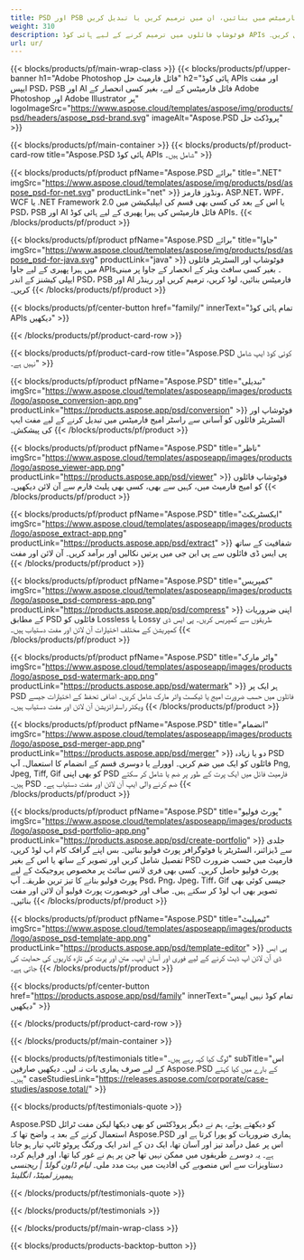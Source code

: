 ```yaml
---
title: PSD اور PSB فائلوں کو پی ڈی ایف اور امیج فارمیٹس میں بنائیں، ان میں ترمیم کریں یا تبدیل کریں
weight: 310
description: فوٹوشاپ فائلوں میں ترمیم کرنے کے لیے ہائی کوڈ APIs اور مفت ایپس۔ پرت کی خصوصیات کو اپ ڈیٹ کرنے کی صلاحیت، واٹر مارکس روٹیٹ اسکیل فلپ کراپ ڈیتھرنگ راسٹر کنورژن شامل کریں۔
url: ur/
---
```


{{< blocks/products/pf/main-wrap-class >}}
{{< blocks/products/pf/upper-banner h1="Adobe Photoshop فائل فارمیٹ حل" h2="ہائی کوڈ APIs اور مفت ایپس PSD، PSB اور AI فائل فارمیٹس کے لیے، بغیر کسی انحصار کے Adobe Photoshop اور Adobe Illustrator پر" logoImageSrc="https://www.aspose.cloud/templates/aspose/img/products/psd/headers/aspose_psd-brand.svg" imageAlt="Aspose.PSD پروڈکٹ حل" >}}

{{< blocks/products/pf/main-container >}}
{{< blocks/products/pf/product-card-row title="Aspose.PSD ہائی کوڈ APIs شامل ہیں۔" >}}

{{< blocks/products/pf/product pfName="Aspose.PSD برائے" title=".NET" imgSrc="https://www.aspose.cloud/templates/aspose/img/products/psd/aspose_psd-for-net.svg" productLink="net" >}}
ونڈوز فارمز، ASP.NET، WPF، WCF یا .NET Framework 2.0 یا اس کے بعد کی کسی بھی قسم کی ایپلیکیشن میں PSD، PSB اور AI فائل فارمیٹس کی ہیرا پھیری کے لیے ہائی کوڈ APIs۔
{{< /blocks/products/pf/product >}}

{{< blocks/products/pf/product pfName="Aspose.PSD برائے" title="جاوا" imgSrc="https://www.aspose.cloud/templates/aspose/img/products/psd/aspose_psd-for-java.svg" productLink="java" >}}
فوٹوشاپ اور السٹریٹر فائلوں میں ہیرا پھیری کے لیے جاوا APIs۔ بغیر کسی سافٹ ویئر کے انحصار کے جاوا پر مبنی ایپلی کیشنز کے اندر PSD، PSB اور AI فارمیٹس بنائیں، لوڈ کریں، ترمیم کریں اور رینڈر کریں۔
{{< /blocks/products/pf/product >}}

{{< blocks/products/pf/center-button href="family/" innerText="تمام ہائی کوڈ APIs دیکھیں" >}}

{{< /blocks/products/pf/product-card-row >}}

{{< blocks/products/pf/product-card-row title="Aspose.PSD کوئی کوڈ ایپ شامل نہیں ہے۔" >}}

{{< blocks/products/pf/product pfName="Aspose.PSD" title="تبدیلی" imgSrc="https://www.aspose.cloud/templates/asposeapp/images/products/logo/aspose_conversion-app.png" productLink="https://products.aspose.app/psd/conversion" >}}
فوٹوشاپ اور السٹریٹر فائلوں کو آسانی سے راسٹر امیج فارمیٹس میں تبدیل کرنے کے لیے مفت ایپ کی پیشکش۔
{{< /blocks/products/pf/product >}}

{{< blocks/products/pf/product pfName="Aspose.PSD" title="ناظر" imgSrc="https://www.aspose.cloud/templates/asposeapp/images/products/logo/aspose_viewer-app.png" productLink="https://products.aspose.app/psd/viewer" >}}
فوٹوشاپ فائلوں کو امیج فارمیٹ میں، کہیں سے بھی، کسی بھی پلیٹ فارم سے آن لائن دیکھیں۔
{{< /blocks/products/pf/product >}}

{{< blocks/products/pf/product pfName="Aspose.PSD" title="ایکسٹریکٹ" imgSrc="https://www.aspose.cloud/templates/asposeapp/images/products/logo/aspose_extract-app.png" productLink="https://products.aspose.app/psd/extract" >}}
شفافیت کے ساتھ پی ایس ڈی فائلوں سے پی این جی میں پرتیں نکالیں اور برآمد کریں۔ آن لائن اور مفت
{{< /blocks/products/pf/product >}}

{{< blocks/products/pf/product pfName="Aspose.PSD" title="کمپریس" imgSrc="https://www.aspose.cloud/templates/asposeapp/images/products/logo/aspose_psd-compress-app.png" productLink="https://products.aspose.app/psd/compress" >}}
اپنی ضروریات کے مطابق PSD فائلوں کو Lossless یا Lossy طریقوں سے کمپریس کریں۔ پی ایس ڈی کمپریشن کے مختلف اختیارات آن لائن اور مفت دستیاب ہیں۔
{{< /blocks/products/pf/product >}}

{{< blocks/products/pf/product pfName="Aspose.PSD" title="واٹر مارک" imgSrc="https://www.aspose.cloud/templates/asposeapp/images/products/logo/aspose_psd-watermark-app.png" productLink="https://products.aspose.app/psd/watermark" >}}
ہر ایک پر PSD فائلوں میں حسب ضرورت امیج یا ٹیکسٹ واٹر مارک شامل کریں۔ اضافی تحفظ کے اختیارات جیسے ویکٹر راسٹرائزیشن آن لائن اور مفت دستیاب ہیں۔
{{< /blocks/products/pf/product >}}

{{< blocks/products/pf/product pfName="Aspose.PSD" title="انضمام" imgSrc="https://www.aspose.cloud/templates/asposeapp/images/products/logo/aspose_psd-merger-app.png" productLink="https://products.aspose.app/psd/merger" >}}
دو یا زیادہ PSD فائلوں کو ایک میں ضم کریں۔ اوورلے یا دوسری قسم کے انضمام کا استعمال۔ آپ Png, Jpeg, Tiff, Gif کو بھی اپنی PSD فارمیٹ فائل میں ایک پرت کے طور پر ضم یا شامل کر سکتے ہیں۔ PSD ضم کرنے والی ایپ آن لائن اور مفت دستیاب ہے۔
{{< /blocks/products/pf/product >}}

{{< blocks/products/pf/product pfName="Aspose.PSD" title="پورٹ فولیو" imgSrc="https://www.aspose.cloud/templates/asposeapp/images/products/logo/aspose_psd-portfolio-app.png" productLink="https://products.aspose.app/psd/create-portfolio" >}}
جلدی سے ڈیزائنر، السٹریٹر یا فوٹوگرافر پورٹ فولیو بنائیں۔ بس اپنے گرافک کام اپ لوڈ کریں، تفصیل شامل کریں اور تصویر کے ساتھ یا اس کے بغیر PSD فارمیٹ میں حسب ضرورت پورٹ فولیو حاصل کریں۔ کسی بھی فری لانس سائٹ پر مخصوص پروجیکٹ کے لیے پورٹ فولیو بنانے کا تیز ترین طریقہ۔ آپ Psd، Png، Jpeg، Tiff، Gif جیسی کوئی بھی تصویر بھی اپ لوڈ کر سکتے ہیں۔ صاف اور خوبصورت پورٹ فولیو آن لائن اور مفت بنائیں۔
{{< /blocks/products/pf/product >}}

{{< blocks/products/pf/product pfName="Aspose.PSD" title="ٹیمپلیٹ" imgSrc="https://www.aspose.cloud/templates/asposeapp/images/products/logo/aspose_psd-template-app.png" productLink="https://products.aspose.app/psd/template-editor" >}}
پی ایس ڈی آن لائن اپ ڈیٹ کرنے کے لیے فوری اور آسان ایپ۔ متن اور پرت کی تازہ کاریوں کی حمایت کی جاتی ہے۔
{{< /blocks/products/pf/product >}}

{{< blocks/products/pf/center-button href="https://products.aspose.app/psd/family" innerText="تمام کوڈ نہیں ایپس دیکھیں" >}}

{{< /blocks/products/pf/product-card-row >}}

{{< /blocks/products/pf/main-container >}}

{{< blocks/products/pf/testimonials title="لوگ کیا کہہ رہے ہیں۔" subTitle="اس کے لیے صرف ہماری بات نہ لیں۔ دیکھیں صارفین Aspose.PSD کے بارے میں کیا کہتے ہیں۔" caseStudiesLink="https://releases.aspose.com/corporate/case-studies/aspose.total/" >}}

{{< blocks/products/pf/testimonials-quote >}}
<p class="first">
 Aspose.PSD کو دیکھتے ہوئے، ہم نے دیگر پروڈکٹس کو بھی دیکھا لیکن مفت ٹرائل استعمال کرنے کے بعد یہ واضح تھا کہ Aspose.PSD ہماری ضروریات کو پورا کرتا ہے اور اس پر عمل درآمد تیز اور آسان تھا، ایک دن کے اندر ایک ورکنگ پروٹو ٹائپ تیار ہو جاتا ہے۔ یہ دوسرے طریقوں میں ممکن نہیں تھا جن پر ہم نے غور کیا تھا، اور فراہم کردہ دستاویزات سے اس منصوبے کی افادیت میں بہت مدد ملی۔
 <em>
  لیام ڈاون گولڈ | ریجنسی ہیمپرز لمیٹڈ، انگلینڈ
 </em>
</p>

{{< /blocks/products/pf/testimonials-quote >}}

{{< /blocks/products/pf/testimonials >}}

{{< /blocks/products/pf/main-wrap-class >}}

{{< blocks/products/products-backtop-button >}}
